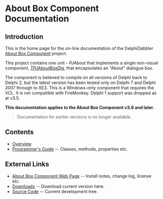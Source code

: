 # About Box Component Documentation

## Introduction

This is the home page for the on-line documentation of the DelphiDabbler [About Box Component](https://delphidabbler.com/software/aboutbox) project.

This project contains one unit - _PJAbout_ that implements a single non-visual component, [_TPJAboutBoxDlg_](./AboutBox/API/TPJAboutBoxDlg.md), that encapsulates an "About" dialogue box.

The component is believed to compile on all versions of Delphi back to Delphi 2, but the latest version has been tested only on Delphi 7 and Delphi 2007 through to XE3. This is a Windows-only component that requires the VCL. It is not compatible with FireMonkey. Delphi 1 support was dropped as at v3.5.

**This documentation applies to the About Box Component v3.6 and later.**

> Documentation for earlier versions is no longer available.

## Contents

* [Overview](./AboutBox/Overview.md)
* [Programmer's Guide](./AboutBox/API.md) -- Classes, methods, properties etc.

## External Links

* [About Box Component Web Page](https://delphidabbler.com/software/aboutbox) -- Install notes, change log, license etc.
* [Downloads](https://sourceforge.net/projects/ddablib/files/aboutbox/) -- Download current version here.
* [Source Code](https://github.com/ddablib/aboutbox) -- Current development tree.
